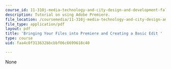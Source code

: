 ```yaml
---
course_id: 11-310j-media-technology-and-city-design-and-development-fall-2002
description: Tutorial on using Adobe Premiere.
file_location: /coursemedia/11-310j-media-technology-and-city-design-and-development-fall-2002/faa4c0f313632bbcbbf06c6699618c40_premiere1.pdf
file_type: application/pdf
layout: pdf
title: 'Bringing Your Files into Premiere and Creating a Basic Edit '
type: course
uid: faa4c0f313632bbcbbf06c6699618c40

---
```

None